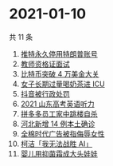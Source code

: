 # 2021-01-10

共 11 条

<!-- BEGIN ZHIHUSEARCH -->
<!-- 最后更新时间 Sun Jan 10 2021 08:35:37 GMT+0800 (CST) -->
1. [推特永久停用特朗普账号](https://www.zhihu.com/search?q=特朗普推特)
1. [教师资格证面试](https://www.zhihu.com/search?q=教资面试)
1. [比特币突破 4 万美金大关](https://www.zhihu.com/search?q=比特币)
1. [女子长期过量喝奶茶进 ICU](https://www.zhihu.com/search?q=喝奶茶进icu)
1. [抖音被行政处罚](https://www.zhihu.com/search?q=抖音)
1. [2021 山东高考英语听力](https://www.zhihu.com/search?q=山东高考听力)
1. [拼多多员工家中跳楼自杀](https://www.zhihu.com/search?q=拼多多员工跳楼)
1. [河北新增 14 例本土确诊](https://www.zhihu.com/search?q=河北新增)
1. [全棉时代广告被指侮辱女性](https://www.zhihu.com/search?q=全棉时代)
1. [柯洁「我无法战胜 AI」](https://www.zhihu.com/search?q=柯洁)
1. [婴儿用抑菌霜成大头娃娃](https://www.zhihu.com/search?q=婴儿抑菌霜)
<!-- END ZHIHUSEARCH -->
